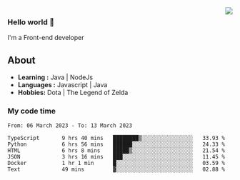 <img align='right' src="https://github-readme-stats.vercel.app/api?username=jumodada&show_icons=true&theme=vue">

### Hello world 👋

I'm a Front-end developer 
    
## About
-  **Learning :** Java | NodeJs
-  **Languages :** Javascript | Java
-  **Hobbies:** Dota | The Legend of Zelda

### My code time

<!--START_SECTION:waka-->

```text
From: 06 March 2023 - To: 13 March 2023

TypeScript       9 hrs 40 mins   ████████▒░░░░░░░░░░░░░░░░   33.93 %
Python           6 hrs 56 mins   ██████░░░░░░░░░░░░░░░░░░░   24.33 %
HTML             6 hrs 8 mins    █████▒░░░░░░░░░░░░░░░░░░░   21.54 %
JSON             3 hrs 16 mins   ███░░░░░░░░░░░░░░░░░░░░░░   11.45 %
Docker           1 hr 1 min      █░░░░░░░░░░░░░░░░░░░░░░░░   03.59 %
Text             49 mins         ▓░░░░░░░░░░░░░░░░░░░░░░░░   02.88 %
```

<!--END_SECTION:waka-->
